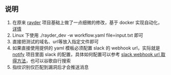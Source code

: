 ## 说明
1. 在原来 [rayder](https://github.com/devanshbatham/rayder) 项目基础上做了一点细微的修改，基于 docker 实现自动化，[详情](https://ayuxy.github.io/posts/2023-0920-01/)
2. Linux 下使用 ./rayder_dev -w workflow.yaml file=input.txt 即可
3. 直接把测试的域名、url等放入指定文件即可
4. 如果直接使用提供的 yaml 模板必须配置 slack 的 webhook url，实际就是 [notify](https://github.com/projectdiscovery/notify#references) 项目里面 slack 的配置，具体如何配置可以参考 [slack webhook url 取得方法](https://juejin.cn/s/slack%20webhook%20url%20%E5%8F%96%E5%BE%97%E6%96%B9%E6%B3%95)，也可以谷歌自行搜索
5. 指纹识别仅匹配到漏洞后才会推送消息

